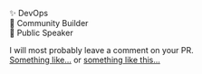 ✨ DevOps  
🚀 Community Builder  
📢 Public Speaker  

I will most probably leave a comment on your PR.  
[Something like...](https://y.yarn.co/377de031-86a1-4630-9ef9-d26f48d93c7e_text.gif) or [something like this...](https://media2.giphy.com/media/8MM0W6DapfrtizC5b3/giphy.gif?cid=47028fa8js3o7vs2eja2vjbghebfxxf88a23c5oxy5yyh3ux&ep=v1_gifs&rid=giphy.gif&ct=g)
<!---
dimitrievskaj/dimitrievskaj is a ✨ special ✨ repository because its `README.md` (this file) appears on your GitHub profile.
You can click the Preview link to take a look at your changes.
--->
